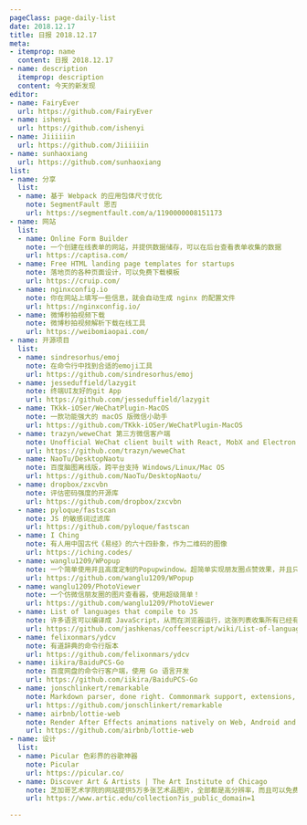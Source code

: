 ```yaml
---
pageClass: page-daily-list
date: 2018.12.17
title: 日报 2018.12.17
meta:
- itemprop: name
  content: 日报 2018.12.17
- name: description
  itemprop: description
  content: 今天的新发现
editor:
- name: FairyEver
  url: https://github.com/FairyEver
- name: ishenyi
  url: https://github.com/ishenyi
- name: Jiiiiiin
  url: https://github.com/Jiiiiiin
- name: sunhaoxiang
  url: https://github.com/sunhaoxiang
list:
- name: 分享
  list:
  - name: 基于 Webpack 的应用包体尺寸优化
    note: SegmentFault 思否
    url: https://segmentfault.com/a/1190000008151173
- name: 网站
  list:
  - name: Online Form Builder
    note: 一个创建在线表单的网站，并提供数据储存，可以在后台查看表单收集的数据
    url: https://captisa.com/
  - name: Free HTML landing page templates for startups
    note: 落地页的各种页面设计，可以免费下载模板
    url: https://cruip.com/
  - name: nginxconfig.io
    note: 你在网站上填写一些信息，就会自动生成 nginx 的配置文件
    url: https://nginxconfig.io/
  - name: 微博秒拍视频下载
    note: 微博秒拍视频解析下载在线工具
    url: https://weibomiaopai.com/
- name: 开源项目
  list:
  - name: sindresorhus/emoj
    note: 在命令行中找到合适的emoji工具
    url: https://github.com/sindresorhus/emoj
  - name: jesseduffield/lazygit
    note: 终端UI友好的git App
    url: https://github.com/jesseduffield/lazygit
  - name: TKkk-iOSer/WeChatPlugin-MacOS
    note: 一款功能强大的 macOS 版微信小助手
    url: https://github.com/TKkk-iOSer/WeChatPlugin-MacOS
  - name: trazyn/weweChat 第三方微信客户端
    note: Unofficial WeChat client built with React, MobX and Electron.
    url: https://github.com/trazyn/weweChat
  - name: NaoTu/DesktopNaotu
    note: 百度脑图离线版，跨平台支持 Windows/Linux/Mac OS
    url: https://github.com/NaoTu/DesktopNaotu/
  - name: dropbox/zxcvbn
    note: 评估密码强度的开源库
    url: https://github.com/dropbox/zxcvbn
  - name: pyloque/fastscan
    note: JS 的敏感词过滤库
    url: https://github.com/pyloque/fastscan
  - name: I Ching
    note: 有人用中国古代《易经》的六十四卦象，作为二维码的图像
    url: https://iching.codes/
  - name: wanglu1209/WPopup
    note: 一个简单使用并且高度定制的Popupwindow。超简单实现朋友圈点赞效果，并且只用一个WPopup！完全不用担心复用问题！点击切换动画效果等！
    url: https://github.com/wanglu1209/WPopup
  - name: wanglu1209/PhotoViewer
    note: 一个仿微信朋友圈的图片查看器，使用超级简单！
    url: https://github.com/wanglu1209/PhotoViewer
  - name: List of languages that compile to JS
    note: 许多语言可以编译成 JavaScript，从而在浏览器运行，这张列表收集所有已经有编译工具编译成 JavaScript 的语言
    url: https://github.com/jashkenas/coffeescript/wiki/List-of-languages-that-compile-to-JS
  - name: felixonmars/ydcv
    note: 有道辞典的命令行版本
    url: https://github.com/felixonmars/ydcv
  - name: iikira/BaiduPCS-Go
    note: 百度网盘的命令行客户端，使用 Go 语言开发
    url: https://github.com/iikira/BaiduPCS-Go
  - name: jonschlinkert/remarkable
    note: Markdown parser, done right. Commonmark support, extensions, syntax plugins, high speed - all in one. Gulp and metalsmith plugins are also available. Used by Facebook, Docusaurus and many others! See https://github.com/breakdance/breakdance for HTML-to-markdown conversion.
    url: https://github.com/jonschlinkert/remarkable
  - name: airbnb/lottie-web
    note: Render After Effects animations natively on Web, Android and iOS, and React Native. http://airbnb.io/lottie/
    url: https://github.com/airbnb/lottie-web
- name: 设计
  list:
  - name: Picular 色彩界的谷歌神器
    note: Picular
    url: https://picular.co/
  - name: Discover Art & Artists | The Art Institute of Chicago
    note: 芝加哥艺术学院的网站提供5万多张艺术品图片，全部都是高分辨率，而且可以免费使用
    url: https://www.artic.edu/collection?is_public_domain=1

---
```


<daily-list v-bind="$page.frontmatter"/>